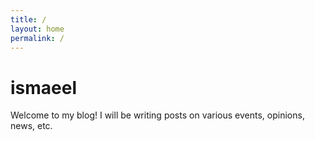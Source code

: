 ```yaml
---
title: /
layout: home
permalink: /
---
```


# ismaeel

Welcome to my blog! I will be writing posts on various events, opinions, news, etc.